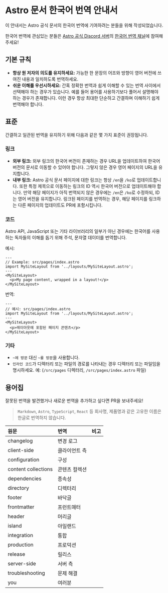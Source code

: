 # Astro 문서 한국어 번역 안내서

이 안내서는 Astro 공식 문서의 한국어 번역에 기여하려는 분들을 위해 작성되었습니다.

한국어 번역에 관심있는 분들은 [Astro 공식 Discord 서버](https://astro.build/chat)의 [한국어 번역 채널](https://discord.com/channels/830184174198718474/1073677243290767512)에 참여해주세요!

## 기본 규칙

- **항상 원 저자의 의도를 유지하세요:** 가능한 한 문장의 어조와 방향이 영어 버전에 쓰여진 내용과 일치하도록 번역하세요.
- **쉬운 이해를 우선시하세요:** 간혹 정확한 번역과 쉽게 이해할 수 있는 번역 사이에서 선택해야 하는 경우가 있습니다. 예를 들어 용어를 사용하기보다 풀어서 설명해야 하는 경우가 존재합니다. 이런 경우 항상 최대한 단순하고 간결하며 이해하기 쉽게 번역해야 합니다.

## 표준

간결하고 일관된 번역을 유지하기 위해 다음과 같은 몇 가지 표준이 권장됩니다.

### 링크

- **외부 링크:** 외부 링크의 한국어 버전이 존재하는 경우 URL을 업데이트하여 한국어 버전의 문서로 이동할 수 있어야 합니다. 그렇지 않은 경우 영어 페이지의 URL을 유지합니다.
- **내부 링크:** Astro 공식 문서 페이지에 대한 링크는 항상 `/en`을 `/ko`로 업데이트합니다. 또한 특정 제목으로 이동하는 링크의 ID 역시 한국어 버전으로 업데이트해야 합니다. 만약 해당 페이지가 아직 번역되지 않은 경우에는 `/en`은 `/ko`로 수정하되, ID는 영어 버전을 유지합니다. 링크된 페이지를 번역하는 경우, 해당 페이지를 링크하는 다른 페이지의 업데이트도 PR에 포함시킵니다.

### 코드

Astro API, JavaScript 또는 기타 라이브러리의 일부가 아닌 경우에는 한국어를 사용하는 독자들의 이해를 돕기 위해 주석, 문자열 데이터를 번역합니다.

예시:

```astro
---
// Example: src/pages/index.astro
import MySiteLayout from '../layouts/MySiteLayout.astro';
---
<MySiteLayout>
  <p>My page content, wrapped in a layout!</p>
</MySiteLayout>
```

번역:

```astro
---
// 예시: src/pages/index.astro
import MySiteLayout from '../layouts/MySiteLayout.astro';
---
<MySiteLayout>
  <p>레이아웃에 포함된 페이지 콘텐츠</p>
</MySiteLayout>

```

### 기타

- `~에 방문` 대신 `~를 방문`을 사용합니다.
- `인라인 코드`가 디렉터리 또는 파일의 경로를 나타내는 경우 디렉터리 또는 파일임을 명시하세요. 예: (`/src/pages` 디렉터리, `/src/pages/index.astro` 파일)

## 용어집

잘못된 번역을 발견했거나 새로운 번역을 추가하고 싶다면 PR을 보내주세요!

> `Markdown`, `Astro`, `TypeScript`, `React` 등 회사명, 제품명과 같은 고유한 이름은 한글로 번역하지 않습니다.

| 원문                | 번역          | 비고 |
| :------------------ | :------------ | :--- |
| changelog           | 변경 로그     |
| client-side         | 클라이언트 측 |
| configuration       | 구성          |
| content collections | 콘텐츠 컬렉션 |
| dependencies        | 종속성        |
| directory           | 디렉터리      |
| footer              | 바닥글        |
| frontmatter         | 프런트매터    |
| header              | 머리글        |
| island              | 아일랜드      |
| integration         | 통합          |
| production          | 프로덕션      |
| release             | 릴리스        |
| server-side         | 서버 측       |
| troubleshooting     | 문제 해결     |
| you                 | 여러분        |
